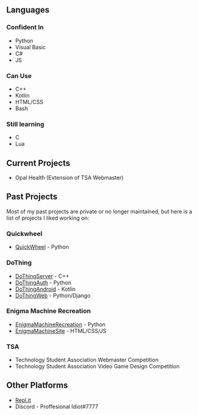 ## Languages 
### Confident In  
- Python  
- Visual Basic  
- C#  
- JS  
### Can Use  
- C++
- Kotlin
- HTML/CSS
- Bash  
### Still learning
- C  
- Lua  
## Current Projects
- Opal Health (Extension of TSA Webmaster)
## Past Projects 
Most of my past projects are private or no longer maintained, but here is a list of projects I liked working on:  
### Quickwheel 
- [QuickWheel](https://github.com/Bwc9876/QuickWheel) - Python  
### DoThing 
- [DoThingServer](https://github.com/Bwc9876/DoThingServer) - C++  
- [DoThingAuth](https://github.com/Bwc9876/DoThingAuth) - Python  
- [DoThingAndroid](https://github.com/Bwc9876/DoThingAndroid) - Kotlin  
- [DoThingWeb](https://github.com/Bwc9876/DoThingWeb) - Python/Django  
### Enigma Machine Recreation 
- [EnigmaMachineRecreation](https://github.com/Bwc9876/Enigma-Machine-Recreation) - Python  
- [EnigmaMachineSite](https://github.com/Bwc9876/Enigma-Machine-Site) - HTML/CSS/JS 
### TSA
- Technology Student Association Webmaster Competition  
- Technology Student Association Video Game Design Competition  
## Other Platforms
- [Repl.it](https://repl.it/@BenjaminCrocker)  
- Discord - Proffesional Idiot#7777    
